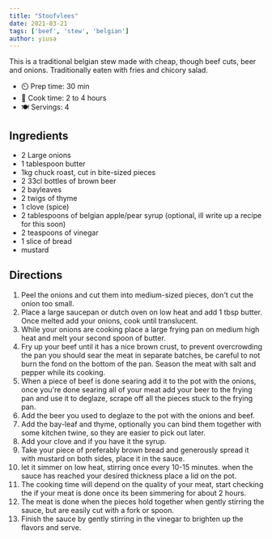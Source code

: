 ```yaml
---
title: "Stoofvlees"
date: 2021-03-21
tags: ['beef', 'stew', 'belgian']
author: yiusa
---
```


This is a traditional belgian stew made with cheap, though beef cuts, beer and onions.
Traditionally eaten with fries and chicory salad.

- ⏲️ Prep time: 30 min
- 🍳 Cook time: 2 to 4 hours
- 🍽️ Servings: 4

## Ingredients

- 2 Large onions
- 1 tablespoon butter
- 1kg chuck roast, cut in bite-sized pieces
- 2 33cl bottles of brown beer
- 2 bayleaves
- 2 twigs of thyme
- 1 clove (spice)
- 2 tablespoons of belgian apple/pear syrup (optional, ill write up a recipe for this soon)
- 2 teaspoons of vinegar
- 1 slice of bread
- mustard

## Directions

1. Peel the onions and cut them into medium-sized pieces, don't cut the onion too small.
2. Place a large saucepan or dutch oven on low heat and add 1 tbsp butter. Once melted add your onions, cook until
   translucent.
3. While your onions are cooking place a large frying pan on medium high heat and melt your second spoon of butter.
4. Fry up your beef until it has a nice brown crust, to prevent overcrowding the pan you should sear the meat in
   separate batches, be careful to not burn the fond on the bottom of the pan. Season the meat with salt and pepper
   while
   its cooking.
5. When a piece of beef is done searing add it to the pot with the onions, once you're done searing all of your meat add
   your beer to the frying pan and use it to deglaze, scrape off all the pieces stuck to the frying pan.
6. Add the beer you used to deglaze to the pot with the onions and beef.
7. Add the bay-leaf and thyme, optionally you can bind them together with some kitchen twine, so they are easier to pick
   out later.
8. Add your clove and if you have it the syrup.
9. Take your piece of preferably brown bread and generously spread it with mustard on both sides, place it in the sauce.
10. let it simmer on low heat, stirring once every 10-15 minutes. when the sauce has reached your desired thickness
    place a lid on the pot.
11. The cooking time will depend on the quality of your meat, start checking the if your meat is done once its been
    simmering for about 2 hours.
12. The meat is done when the pieces hold together when gently stirring the sauce, but are easily cut with a fork or
    spoon.
13. Finish the sauce by gently stirring in the vinegar to brighten up the flavors and serve.
